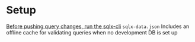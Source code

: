# Setup
[Before pushing query changes, run the sqlx-cli](https://docs.rs/sqlx/latest/sqlx/macro.query.html#offline-mode-requires-the-offline-feature)
`sqlx-data.json` Includes an offline cache for validating queries when no development DB is set up